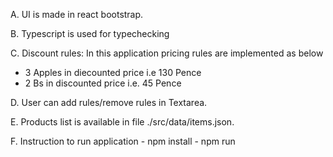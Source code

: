 A. UI is made in react bootstrap.

B. Typescript is used for typechecking

C. Discount rules: In this application pricing rules are implemented as below

 - 3 Apples in diecounted price i.e 130 Pence
 - 2 Bs in discounted price i.e. 45 Pence

D. User can add rules/remove rules in Textarea.

E. Products list is available in file ./src/data/items.json.

F. Instruction to run application
	- npm install
	- npm run